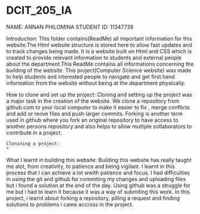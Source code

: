 # DCIT_205_IA
NAME: ANNAN PHILOMINA
STUDENT ID: 11347739

Introduction:
    This folder contains(ReadMe) all important information for this website.The Html website structure is stored here to allow fast updates and to track changes being made.
It is a website built on Html and CSS which is created to provide relevant information to students and external people about the department.This ReadMe contains all informations concerning the building of the website. This project(Computer Science website) was made to help students and interested people to navigate and get first hand information from the website without being at the department physically.

How to clone and set up the project:
    Cloning and setting up the project was a major task in the creation of the website. We clone a repository from github.com to your local computer to make it easier to fix , merge conflicts and add or reove files and push larger commits. Forking is another term used in github where you fork an original repository to have access to another persons repository and also helps to allow multiple collaborators to contribute in a project.

    Clonining a project:
    *


What I learnt in building this website:
  Building this website has really taught me alot, from creativity, to patience and being vigilant. I learnt in this process that I can achieve a lot wwith patience and focus. 
I had difficulties in using the git and github for commiting my changes and uploading files but i found a solution at the end of the day. Using github was a struggle for me but i had to learn it because it was a way of submiting this work. In this project, i learnt about forking a repository, pilling a request and finding solutions to problems i came accross in the project.
  

    

